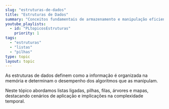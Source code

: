 ```yaml
---
slug: "estruturas-de-dados"
title: "Estruturas de Dados"
summary: "Conceitos fundamentais de armazenamento e manipulação eficiente de dados."
youtube_playlists:
  - id: "PLtopicosEstruturas"
    priority: 1
tags:
  - "estruturas"
  - "listas"
  - "pilhas"
type: topic
layout: topic
---
```


As estruturas de dados definem como a informação é organizada na memória e determinam o desempenho dos algoritmos que as manipulam.

Neste tópico abordamos listas ligadas, pilhas, filas, árvores e mapas, destacando cenários de aplicação e implicações na complexidade temporal.
